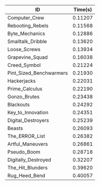 |ID|Time(s)|
|-|-|
|Computer_Crew|0.11207|
|Rebooting_Rebels|0.11568|
|Byte_Mechanics|0.12886|
|Smalltalk_Dribble|0.13620|
|Loose_Screws|0.13934|
|Grapevine_Squad|0.16038|
|Creed_Symbol|0.21224|
|Pint_Sized_Benchwarmers|0.21930|
|Hackerjacks|0.22031|
|Prime_Calculus|0.22190|
|Gonzo_Brutes|0.23438|
|Blackouts|0.24292|
|Key_to_Innovation|0.24351|
|Digital_Destroyers|0.25239|
|Beasts|0.26093|
|The_ERROR_List|0.26382|
|Artful_Maneuvers|0.26861|
|Pseudo_Boom|0.28718|
|Digitally_Destroyed|0.32207|
|The_Hit_Blunders|0.39620|
|Rug_Heed_Bend|0.40057|
